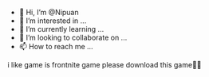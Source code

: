 - 👋 Hi, I’m @Nipuan
- 👀 I’m interested in ...
- 🌱 I’m currently learning ...
- 💞️ I’m looking to collaborate on ...
- 📫 How to reach me ...

<!---
Nipuan/Nipuan is a ✨ special ✨ repository because its `README.md` (this file) appears on your GitHub profile.
You can click the Preview link to take a look at your changes.
--->
i like game is frontnite game please download this game🥺🥺
